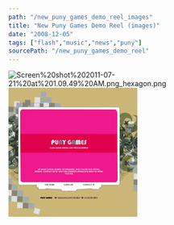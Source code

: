```yaml
---
path: "/new_puny_games_demo_reel_images"
title: "New Puny Games Demo Reel (images)"
date: "2008-12-05"
tags: ["flash","music","news","puny"]
sourcePath: "/new_puny_games_demo_reel"
---
```


 ![Screen%20shot%202011-07-21%20at%201.09.49%20AM.png_hexagon.png](Screen%20shot%202011-07-21%20at%201.09.49%20AM.png_hexagon.png) ![punygames.png_hexagon.png](punygames.png_hexagon.png)